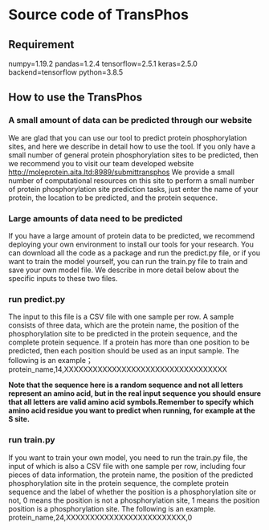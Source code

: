 # Source code of TransPhos


## Requirement

numpy=1.19.2
pandas=1.2.4
tensorflow=2.5.1
keras=2.5.0
backend=tensorflow
python=3.8.5

## How to use the TransPhos 

### A small amount of data can be predicted through our website 
We are glad that you can use our tool to predict protein phosphorylation sites, and here we describe in detail how to use the tool. If you only have a small number of general protein phosphorylation sites to be predicted, then we recommend you to visit our team developed website http://moleprotein.aita.ltd:8989/submittransphos  We provide a small number of computational resources on this site to perform a small number of protein phosphorylation site prediction tasks, just enter the name of your protein, the location to be predicted, and the protein sequence.

### Large amounts of data need to be predicted
If you have a large amount of protein data to be predicted, we recommend deploying your own environment to install our tools for your research. You can download all the code as a package and run the predict.py file, or if you want to train the model yourself, you can run the train.py file to train and save your own model file. We describe in more detail below about the specific inputs to these two files.


### run predict.py
The input to this file is a CSV file with one sample per row. A sample consists of three data, which are the protein name, the position of the phosphorylation site to be predicted in the protein sequence, and the complete protein sequence. If a protein has more than one position to be predicted, then each position should be used as an input sample. The following is an example；
protein_name,14,XXXXXXXXXXXXXXXXXXXXXXXXXXXXXXXXXX

**Note that the sequence here is a random sequence and not all letters represent an amino acid, but in the real input sequence you should ensure that all letters are valid amino acid symbols.Remember to specify which amino acid residue you want to predict when running, for example at the S site.**

### run train.py

If you want to train your own model, you need to run the train.py file, the input of which is also a CSV file with one sample per row, including four pieces of data information, the protein name, the position of the predicted phosphorylation site in the protein sequence, the complete protein sequence and the label of whether the position is a phosphorylation site or not, 0 means the position is not a phosphorylation site, 1 means the position position is a phosphorylation site. The following is an example.
protein_name,24,XXXXXXXXXXXXXXXXXXXXXXXXX,0
